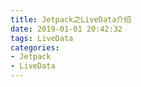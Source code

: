 ```yaml
---
title: Jetpack之LiveData介绍
date: 2019-01-01 20:42:32
tags: LiveData
categories: 
- Jetpack
- LiveData
---
```

